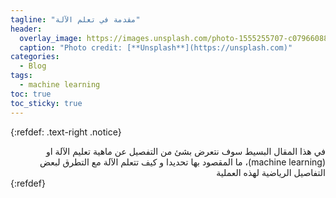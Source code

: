 ```yaml
---
tagline: "مقدمة في تعلم الآلة"
header:
  overlay_image: https://images.unsplash.com/photo-1555255707-c07966088b7b?ixlib=rb-1.2.1&ixid=eyJhcHBfaWQiOjEyMDd9&auto=format&fit=crop&w=1490&q=80
  caption: "Photo credit: [**Unsplash**](https://unsplash.com)"
categories:
  - Blog
tags:
  - machine learning
toc: true
toc_sticky: true
---
```


{:refdef: .text-right .notice}
<div class='.notice' dir="rtl">
في هذا المقال البسيط سوف نتعرض بشئ من التفصيل عن ماهية تعليم الآلة او (machine learning)، ما المقصود بها تحديدا و كيف تتعلم الآلة مع التطرق لبعض التفاصيل الرياضية لهذه العملية
</div>
{:refdef}

